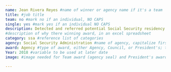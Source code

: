 ```yaml
---
name: Jean Rivera Reyes #name of winner or agency name if it's a team
title: #job title
team: no #mark no if an individual, NO CAPS
single: yes #mark yes if an individual NO CAPS
description: Detected and referred potential Social Security residency fraud cases for investigation. Jean’s fraud referrals resulted in over $700,000 in taxpayer savings.
#description of why there winning award, in an excel spreadsheet
category: ssa #reference list of categories
agency: Social Security Administration #name of agency, capitalize first letter of each name
award: Agency #type of award, either Agency, Council, or President's; this is case sensitive so make sure to match the options listed exactly. This section generates the format of the card
Year: 2018 #variable to be used at later date
image: #image needed for Team award (agency seal) and President's award (headshot); leave empty if and individual Agency award

---
```

